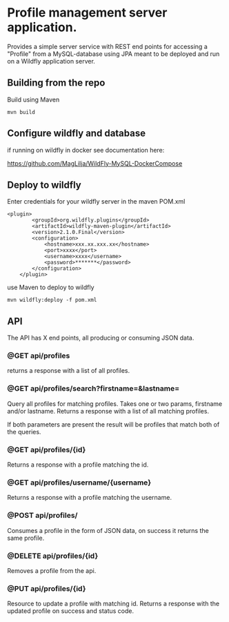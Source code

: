 # Profile management server application.

Provides a simple server service with REST end points for accessing a "Profile" from a MySQL-database using JPA meant to be deployed and run on a Wildfly application server. 



## Building from the repo

Build using Maven

````
mvn build
````

## Configure wildfly and database

if running on wildfly in docker see documentation here:

https://github.com/MagLilja/WildFly-MySQL-DockerCompose


## Deploy to wildfly

Enter credentials for your wildfly server in the maven POM.xml

````
<plugin>
        <groupId>org.wildfly.plugins</groupId>
        <artifactId>wildfly-maven-plugin</artifactId>
        <version>2.1.0.Final</version>
        <configuration>
            <hostname>xxx.xx.xxx.xx</hostname>
            <port>xxxx</port>
            <username>xxxx</username>
            <password>*******</password>
        </configuration>
    </plugin>
````

use Maven to deploy to wildfly

````
mvn wildfly:deploy -f pom.xml
````


## API 

The API has X end points, all producing or consuming JSON data.

### @GET api/profiles

returns a response with a list of all profiles. 

### @GET api/profiles/search?firstname=<searchword>&lastname=<searchword>

Query all profiles for matching profiles. Takes one or two params, firstname and/or lastname. 
Returns a response with a list of all matching profiles.

If both parameters are present the result will be profiles that match both of the queries. 

### @GET api/profiles/{id}

Returns a response with a profile matching the id. 

### @GET api/profiles/username/{username}

Returns a response with a profile matching the username.

### @POST api/profiles/

Consumes a profile in the form of JSON data, on success it returns the same profile. 

### @DELETE api/profiles/{id}

Removes a profile from the api.

### @PUT api/profiles/{id}

Resource to update a profile with matching id.
Returns a response with the updated profile on success and status code.
